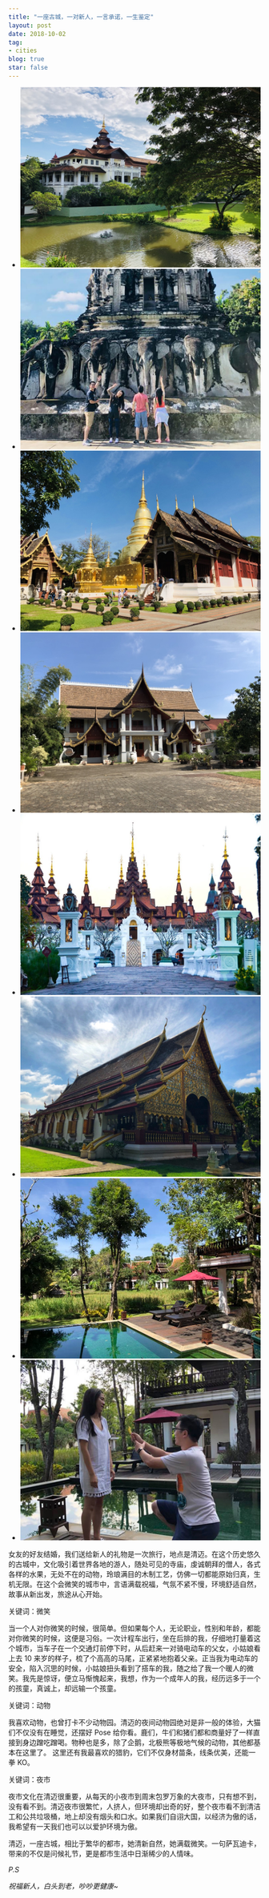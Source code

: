 ```yaml
---
title: "一座古城，一对新人，一言承诺，一生鉴定"
layout: post
date: 2018-10-02
tag:
- cities
blog: true
star: false
---
```

<style>
ul li {line-height: unset;}
</style>

<div class="flexslider">
  <ul class="slides">
    <li>
      <img src="/assets/images/sliders/chiangmai/1.jpg" />
    </li>
    <li>
      <img src="/assets/images/sliders/chiangmai/2.jpg" />
    </li>
    <li>
      <img src="/assets/images/sliders/chiangmai/3.jpg" />
    </li>
    <li>
      <img src="/assets/images/sliders/chiangmai/4.jpg" />
    </li>
    <li>
      <img src="/assets/images/sliders/chiangmai/5.jpg" />
    </li>
    <li>
      <img src="/assets/images/sliders/chiangmai/6.jpg" />
    </li>
    <li>
      <img src="/assets/images/sliders/chiangmai/7.jpg" />
    </li>
    <li>
      <img src="/assets/images/sliders/chiangmai/8.jpg" />
    </li>
  </ul>
</div>

女友的好友结婚，我们送给新人的礼物是一次旅行，地点是清迈。在这个历史悠久的古城中，文化吸引着世界各地的游人，随处可见的寺庙，虔诚朝拜的僧人，各式各样的水果，无处不在的动物，玲琅满目的木制工艺，仿佛一切都能原始归真，生机无限。在这个会微笑的城市中，言语满载祝福，气氛不紧不慢，环境舒适自然，故事从新出发，旅途从心开始。

关键词：微笑

当一个人对你微笑的时候，很简单。但如果每个人，无论职业，性别和年龄，都能对你微笑的时候，这便是习俗。一次计程车出行，坐在后排的我，仔细地打量着这个城市，当车子在一个交通灯前停下时，从后赶来一对骑电动车的父女，小姑娘看上去 10 来岁的样子，梳了个高高的马尾，正紧紧地抱着父亲。正当我为电动车的安全，陷入沉思的时候，小姑娘扭头看到了搭车的我，随之给了我一个暖人的微笑。我先是惊讶，便立马惭愧起来，我想，作为一个成年人的我，经历远多于一个的孩童，真诚上，却远输一个孩童。

关键词：动物

我喜欢动物，也曾打卡不少动物园。清迈的夜间动物园绝对是非一般的体验，大猫们不仅没有在睡觉，还摆好 Pose 给你看。鹿们，牛们和猪们都和商量好了一样直接到身边蹭吃蹭喝。物种也是多，除了企鹅，北极熊等极地气候的动物，其他都基本在这里了。 这里还有我最喜欢的猎豹，它们不仅身材苗条，线条优美，还能一拳 KO。

关键词：夜市

夜市文化在清迈很重要，从每天的小夜市到周末包罗万象的大夜市，只有想不到，没有看不到。清迈夜市很繁忙，人挤人，但环境却出奇的好，整个夜市看不到清洁工和公共垃圾桶，地上却没有烟头和口水。如果我们自诩大国，以经济为傲的话，我希望有一天我们也可以以爱护环境为傲。

清迈，一座古城，相比于繁华的都市，她清新自然，她满载微笑。一句萨瓦迪卡，带来的不仅是问候礼节，更是都市生活中日渐稀少的人情味。

*P.S*

*祝福新人，白头到老，吵吵更健康~*